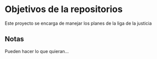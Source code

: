 # Objetivos de la repositorios

Este proyecto se encarga de manejar los planes de la liga de la justicia


## Notas
Pueden hacer lo que quieran...
